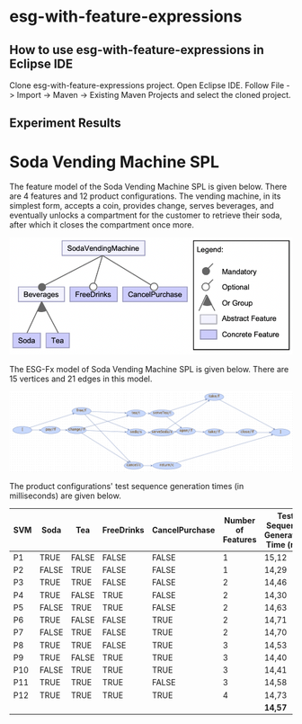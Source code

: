 # esg-with-feature-expressions

## How to use esg-with-feature-expressions in Eclipse IDE

Clone esg-with-feature-expressions project. 
Open Eclipse IDE. 
Follow File -> Import -> Maven -> Existing Maven Projects and select the cloned project. 

## Experiment Results

# Soda Vending Machine SPL

The feature model of the Soda Vending Machine SPL is given below. There are 4 features and 12 product configurations.  The vending machine, in its simplest form, accepts a coin, provides change, serves beverages, and eventually unlocks a compartment for the customer to retrieve their soda, after which it closes the compartment once more. 

![Feature Model_SVM](SPL_Figures/SVM_FeatureModel.png)

The ESG-Fx model of Soda Vending Machine SPL is given below. There are 15 vertices and 21 edges in this model. 


![ESGFx_SVM](SPL_Figures/SVM_ESGFx.png)

The product configurations' test sequence generation times (in milliseconds) are given below. 

| SVM | Soda  | Tea   | FreeDrinks | CancelPurchase | Number of Features | Test Sequence Generation Time (ms) |
| --- | ----- | ----- | ---------- | -------------- | ------------------ | ---------------------------------- |
| P1  | TRUE  | FALSE | FALSE      | FALSE          | 1                  | 15,12                              |
| P2  | FALSE | TRUE  | FALSE      | FALSE          | 1                  | 14,29                              |
| P3  | TRUE  | TRUE  | FALSE      | FALSE          | 2                  | 14,46                              |
| P4  | TRUE  | FALSE | TRUE       | FALSE          | 2                  | 14,30                              |
| P5  | FALSE | TRUE  | TRUE       | FALSE          | 2                  | 14,63                              |
| P6  | TRUE  | FALSE | FALSE      | TRUE           | 2                  | 14,71                              |
| P7  | FALSE | TRUE  | FALSE      | TRUE           | 2                  | 14,70                              |
| P8  | TRUE  | TRUE  | FALSE      | TRUE           | 3                  | 14,53                              |
| P9  | TRUE  | FALSE | TRUE       | TRUE           | 3                  | 14,40                              |
| P10 | FALSE | TRUE  | TRUE       | TRUE           | 3                  | 14,41                              |
| P11 | TRUE  | TRUE  | TRUE       | FALSE          | 3                  | 14,58                              |
| P12 | TRUE  | TRUE  | TRUE       | TRUE           | 4                  | 14,73                              |
|     |       |       |            |                |                    | **14,57**                              |
